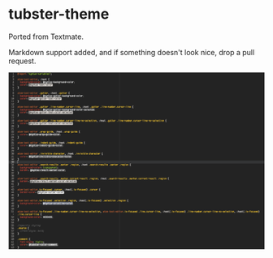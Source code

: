 # tubster-theme

Ported from Textmate.

Markdown support added, and if something doesn't look nice, drop a pull request.




![Tubster](preview.png)
